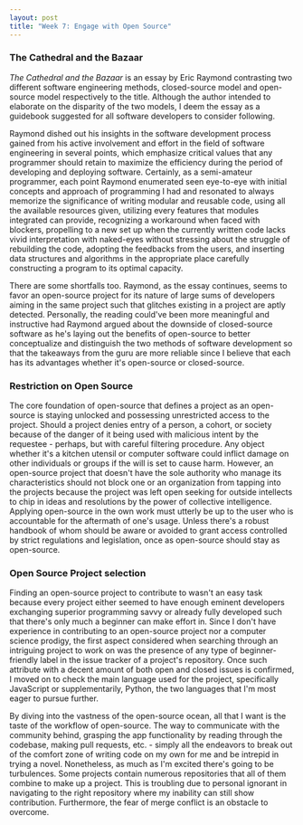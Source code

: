 ```yaml
---
layout: post
title: "Week 7: Engage with Open Source"
---
```


### The Cathedral and the Bazaar

_The Cathedral and the Bazaar_ is an essay by Eric Raymond contrasting two different software engineering methods, closed-source model and open-source model respectively to the title. Although the author intended to elaborate on the disparity of the two models, I deem the essay as a guidebook suggested for all software developers to consider following.

<!-- more -->

Raymond dished out his insights in the software development process gained from his active involvement and effort in the field of software engineering in several points, which emphasize critical values that any programmer should retain to maximize the efficiency during the period of developing and deploying software. Certainly, as a semi-amateur programmer, each point Raymond enumerated seen eye-to-eye with initial concepts and approach of programming I had and resonated to always memorize the significance of writing modular and reusable code, using all the available resources given, utilizing every features that modules integrated can provide, recognizing a workaround when faced with blockers, propelling to a new set up when the currently written code lacks vivid interpretation with naked-eyes without stressing about the struggle of rebuilding the code, adopting the feedbacks from the users, and inserting data structures and algorithms in the appropriate place carefully constructing a program to its optimal capacity.

There are some shortfalls too. Raymond, as the essay continues, seems to favor an open-source project for its nature of large sums of developers aiming in the same project such that glitches existing in a project are aptly detected. Personally, the reading could've been more meaningful and instructive had Raymond argued about the downside of closed-source software as he's laying out the benefits of open-source to better conceptualize and distinguish the two methods of software development so that the takeaways from the guru are more reliable since I believe that each has its advantages whether it's open-source or closed-source.

### Restriction on Open Source

The core foundation of open-source that defines a project as an open-source is staying unlocked and possessing unrestricted access to the project. Should a project denies entry of a person, a cohort, or society because of the danger of it being used with malicious intent by the requestee - perhaps, but with careful filtering procedure. Any object whether it's a kitchen utensil or computer software could inflict damage on other individuals or groups if the will is set to cause harm. However, an open-source project that doesn't have the sole authority who manage its characteristics should not block one or an organization from tapping into the projects because the project was left open seeking for outside intellects to chip in ideas and resolutions by the power of collective intelligence. Applying open-source in the own work must utterly be up to the user who is accountable for the aftermath of one's usage. Unless there's a robust handbook of whom should be aware or avoided to grant access controlled by strict regulations and legislation, once as open-source should stay as open-source.

### Open Source Project selection

Finding an open-source project to contribute to wasn't an easy task because every project either seemed to have enough eminent developers exchanging superior programming savvy or already fully developed such that there's only much a beginner can make effort in. Since I don't have experience in contributing to an open-source project nor a computer science prodigy, the first aspect considered when searching through an intriguing project to work on was the presence of any type of beginner-friendly label in the issue tracker of a project's repository. Once such attribute with a decent amount of both open and closed issues is confirmed, I moved on to check the main language used for the project, specifically JavaScript or supplementarily, Python, the two languages that I'm most eager to pursue further.

By diving into the vastness of the open-source ocean, all that I want is the taste of the workflow of open-source. The way to communicate with the community behind, grasping the app functionality by reading through the codebase, making pull requests, etc. - simply all the endeavors to break out of the comfort zone of writing code on my own for me and be intrepid in trying a novel. Nonetheless, as much as I'm excited there's going to be turbulences. Some projects contain numerous repositories that all of them combine to make up a project. This is troubling due to personal ignorant in navigating to the right repository where my inability can still show contribution. Furthermore, the fear of merge conflict is an obstacle to overcome.
